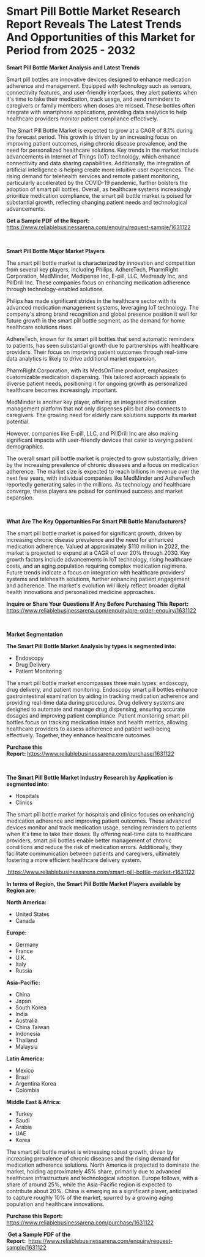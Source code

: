 <p><h1>Smart Pill Bottle Market Research Report Reveals The Latest Trends And Opportunities of this Market for Period from 2025 - 2032</h1></p><p><strong>Smart Pill Bottle Market Analysis and Latest Trends</strong></p>
<p><p>Smart pill bottles are innovative devices designed to enhance medication adherence and management. Equipped with technology such as sensors, connectivity features, and user-friendly interfaces, they alert patients when it's time to take their medication, track usage, and send reminders to caregivers or family members when doses are missed. These bottles often integrate with smartphone applications, providing data analytics to help healthcare providers monitor patient compliance effectively.</p><p>The Smart Pill Bottle Market is expected to grow at a CAGR of 8.1% during the forecast period. This growth is driven by an increasing focus on improving patient outcomes, rising chronic disease prevalence, and the need for personalized healthcare solutions. Key trends in the market include advancements in Internet of Things (IoT) technology, which enhance connectivity and data sharing capabilities. Additionally, the integration of artificial intelligence is helping create more intuitive user experiences. The rising demand for telehealth services and remote patient monitoring, particularly accelerated by the COVID-19 pandemic, further bolsters the adoption of smart pill bottles. Overall, as healthcare systems increasingly prioritize medication compliance, the smart pill bottle market is poised for substantial growth, reflecting changing patient needs and technological advancements.</p></p>
<p><strong>Get a Sample PDF of the Report:&nbsp;</strong> <a href="https://www.reliablebusinessarena.com/enquiry/request-sample/1631122?utm_campaign=3369&utm_medium=2&utm_source=Github&utm_content=ia&utm_term=16042025&utm_id=smart-pill-bottle">https://www.reliablebusinessarena.com/enquiry/request-sample/1631122</a></p>
<p>&nbsp;</p>
<p><strong>Smart Pill Bottle Major Market Players</strong></p>
<p><p>The smart pill bottle market is characterized by innovation and competition from several key players, including Philips, AdhereTech, PharmRight Corporation, MedMinder, Medipense Inc, E-pill, LLC, Medready Inc, and PillDrill Inc. These companies focus on enhancing medication adherence through technology-enabled solutions.</p><p>Philips has made significant strides in the healthcare sector with its advanced medication management systems, leveraging IoT technology. The company's strong brand recognition and global presence position it well for future growth in the smart pill bottle segment, as the demand for home healthcare solutions rises.</p><p>AdhereTech, known for its smart pill bottles that send automatic reminders to patients, has seen substantial growth due to partnerships with healthcare providers. Their focus on improving patient outcomes through real-time data analytics is likely to drive additional market expansion. </p><p>PharmRight Corporation, with its MedsOnTime product, emphasizes customizable medication dispensing. This tailored approach appeals to diverse patient needs, positioning it for ongoing growth as personalized healthcare becomes increasingly important.</p><p>MedMinder is another key player, offering an integrated medication management platform that not only dispenses pills but also connects to caregivers. The growing need for elderly care solutions supports its market potential. </p><p>However, companies like E-pill, LLC, and PillDrill Inc are also making significant impacts with user-friendly devices that cater to varying patient demographics. </p><p>The overall smart pill bottle market is projected to grow substantially, driven by the increasing prevalence of chronic diseases and a focus on medication adherence. The market size is expected to reach billions in revenue over the next few years, with individual companies like MedMinder and AdhereTech reportedly generating sales in the millions. As technology and healthcare converge, these players are poised for continued success and market expansion.</p></p>
<p>&nbsp;</p>
<p><strong>What Are The Key Opportunities For Smart Pill Bottle Manufacturers?</strong></p>
<p><p>The smart pill bottle market is poised for significant growth, driven by increasing chronic disease prevalence and the need for enhanced medication adherence. Valued at approximately $110 million in 2022, the market is projected to expand at a CAGR of over 20% through 2030. Key growth factors include advancements in IoT technology, rising healthcare costs, and an aging population requiring complex medication regimens. Future trends indicate a focus on integration with healthcare providers' systems and telehealth solutions, further enhancing patient engagement and adherence. The market's evolution will likely reflect broader digital health innovations and personalized medicine approaches.</p></p>
<p><strong>Inquire or Share Your Questions If Any Before Purchasing This Report:</strong> <a href="https://www.reliablebusinessarena.com/enquiry/pre-order-enquiry/1631122?utm_campaign=3369&utm_medium=2&utm_source=Github&utm_content=ia&utm_term=16042025&utm_id=smart-pill-bottle">https://www.reliablebusinessarena.com/enquiry/pre-order-enquiry/1631122</a></p>
<p>&nbsp;</p>
<p><strong>Market Segmentation</strong></p>
<p><strong>The Smart Pill Bottle Market Analysis by types is segmented into:</strong></p>
<p><ul><li>Endoscopy</li><li>Drug Delivery</li><li>Patient Monitoring</li></ul></p>
<p><p>The smart pill bottle market encompasses three main types: endoscopy, drug delivery, and patient monitoring. Endoscopy smart pill bottles enhance gastrointestinal examination by aiding in tracking medication adherence and providing real-time data during procedures. Drug delivery systems are designed to automate and manage drug dispensing, ensuring accurate dosages and improving patient compliance. Patient monitoring smart pill bottles focus on tracking medication intake and health metrics, allowing healthcare providers to assess adherence and patient well-being effectively. Together, they enhance healthcare outcomes.</p></p>
<p><strong>Purchase this Report:&nbsp;</strong><a href="https://www.reliablebusinessarena.com/purchase/1631122?utm_campaign=3369&utm_medium=2&utm_source=Github&utm_content=ia&utm_term=16042025&utm_id=smart-pill-bottle">https://www.reliablebusinessarena.com/purchase/1631122</a></p>
<p>&nbsp;</p>
<p><strong>The Smart Pill Bottle Market Industry Research by Application is segmented into:</strong></p>
<p><ul><li>Hospitals</li><li>Clinics</li></ul></p>
<p><p>The smart pill bottle market for hospitals and clinics focuses on enhancing medication adherence and improving patient outcomes. These advanced devices monitor and track medication usage, sending reminders to patients when it's time to take their doses. By offering real-time data to healthcare providers, smart pill bottles enable better management of chronic conditions and reduce the risk of medication errors. Additionally, they facilitate communication between patients and caregivers, ultimately fostering a more efficient healthcare delivery system.</p></p>
<p><a href="https://www.reliablebusinessarena.com/smart-pill-bottle-market-r1631122?utm_campaign=3369&utm_medium=2&utm_source=Github&utm_content=ia&utm_term=16042025&utm_id=smart-pill-bottle">&nbsp;https://www.reliablebusinessarena.com/smart-pill-bottle-market-r1631122</a></p>
<p><strong>In terms of Region, the Smart Pill Bottle Market Players available by Region are:</strong></p>
<p>
    <p> <strong> North America: </strong>
        <ul>
            <li>United States</li>
            <li>Canada</li>
        </ul>
        </p> 
    <p> <strong> Europe: </strong>
        <ul>
            <li>Germany</li>
            <li>France</li>
            <li>U.K.</li>
            <li>Italy</li>
            <li>Russia</li>
        </ul>
        </p> 
    <p> <strong> Asia-Pacific: </strong>
        <ul>
            <li>China</li>
            <li>Japan</li>
            <li>South Korea</li>
            <li>India</li>
            <li>Australia</li>
            <li>China Taiwan</li>
            <li>Indonesia</li>
            <li>Thailand</li>
            <li>Malaysia</li>
        </ul>
        </p> 
    <p> <strong> Latin America: </strong>
        <ul>
            <li>Mexico</li>
            <li>Brazil</li>
            <li>Argentina Korea</li>
            <li>Colombia</li>
        </ul>
        </p> 
    <p> <strong> Middle East & Africa: </strong>
        <ul>
            <li>Turkey</li>
            <li>Saudi</li>
            <li>Arabia</li>
            <li>UAE</li>
            <li>Korea</li>
        </ul>
    </p>
    </p>
<p><p>The smart pill bottle market is witnessing robust growth, driven by increasing prevalence of chronic diseases and the rising demand for medication adherence solutions. North America is projected to dominate the market, holding approximately 45% share, primarily due to advanced healthcare infrastructure and technological adoption. Europe follows, with a share of around 25%, while the Asia-Pacific region is expected to contribute about 20%. China is emerging as a significant player, anticipated to capture roughly 10% of the market, spurred by a growing aging population and healthcare innovations.</p></p>
<p><strong>Purchase this Report: </strong><a href="https://www.reliablebusinessarena.com/purchase/1631122?utm_campaign=3369&utm_medium=2&utm_source=Github&utm_content=ia&utm_term=16042025&utm_id=smart-pill-bottle">https://www.reliablebusinessarena.com/purchase/1631122</a></p>
<p>&nbsp;<strong>Get a Sample PDF of the Report:&nbsp;&nbsp;</strong><a href="https://www.reliablebusinessarena.com/enquiry/request-sample/1631122?utm_campaign=3369&utm_medium=2&utm_source=Github&utm_content=ia&utm_term=16042025&utm_id=smart-pill-bottle">https://www.reliablebusinessarena.com/enquiry/request-sample/1631122</a></p>
<p><strong></strong></p>
<p><p></p><p></p><p></p></p>